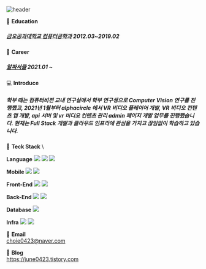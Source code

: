<!---
easdkr/easdkr is a ✨ special ✨ repository because its `README.md` (this file) appears on your GitHub profile.
You can click the Preview link to take a look at your changes.
--->
![header](https://capsule-render.vercel.app/api?type=waving&color=random&height=200&section=header&text=Welcome&fontSize=70&fontAlign=20&fontAlignY=30&fontColor=FFF&desc=Github%20Repository%20of%20JUNE%20&descSize=30&descAlign=30&descAlignY=50)

:school: **Education** 
##### [금오공과대학교 컴퓨터공학과](https://ce.kumoh.ac.kr/ce/index.do) 2012.03~2019.02

:office: **Career**
##### [알파서클](https://alphacircle.co.kr) 2021.01 ~ 

:computer: **Introduce**
##### 학부 때는 컴퓨터비전 교내 연구실에서 학부 연구생으로 Computer Vision 연구를 진행했고, 2021년 1월부터 alphacircle 에서 VR 비디오 플레이어 개발, VR 비디오 컨텐츠 앱 개발, api 서버 및 vr 비디오 컨텐츠 관리 admin 페이지 개발 업무를 진행했습니다. 현재는 Full Stack 개발과 클라우드 인프라에 관심을 가지고 끊임없이 학습하고 있습니다.  

:mag_right: **Teck Stack** \

**Language** 
<img src="https://img.shields.io/badge/Typescript-3178C6?style=plastic&logo=Typescript&logoColor=white"/></a>
<img src="https://img.shields.io/badge/Python-3776AB?style=plastic&logo=Python&logoColor=white"/></a>
<img src="https://img.shields.io/badge/Kotlin-3776AB?style=plastic&logo=Kotlin&logoColor=white"/></a>

**Mobile**
<img src="https://img.shields.io/badge/Android-3DDC84?style=plastic&logo=Android&logoColor=white"/></a>
<img src="https://img.shields.io/badge/React Native-61DAFB?style=plastic&logo=React&logoColor=white"/></a>

**Front-End**
<img src="https://img.shields.io/badge/React-61DAFB?style=plastic&logo=React&logoColor=white"/></a>
<img src="https://img.shields.io/badge/Angular-DD0031?style=plastic&logo=Angular&logoColor=white"/></a>

**Back-End**
<img src="https://img.shields.io/badge/Flask-000000?style=plastic&logo=Flask&logoColor=white"/></a>
<img src="https://img.shields.io/badge/NestJS-E0234E?style=plastic&logo=NestJS&logoColor=white"/></a>

**Database**
<img src="https://img.shields.io/badge/PostgreSQL-4169E1?style=plastic&logo=PostgreSQL&logoColor=white"/></a>

**Infra**
<img src="https://img.shields.io/badge/Docker-2496ED?style=plastic&logo=Docker&logoColor=white"/></a>
<img src="https://img.shields.io/badge/AWS-232F3E?style=plastic&logo=Amazon AWS&logoColor=white"/></a>

:email: **Email** \
choie0423@naver.com

:notebook: **Blog** \
https://june0423.tistory.com
